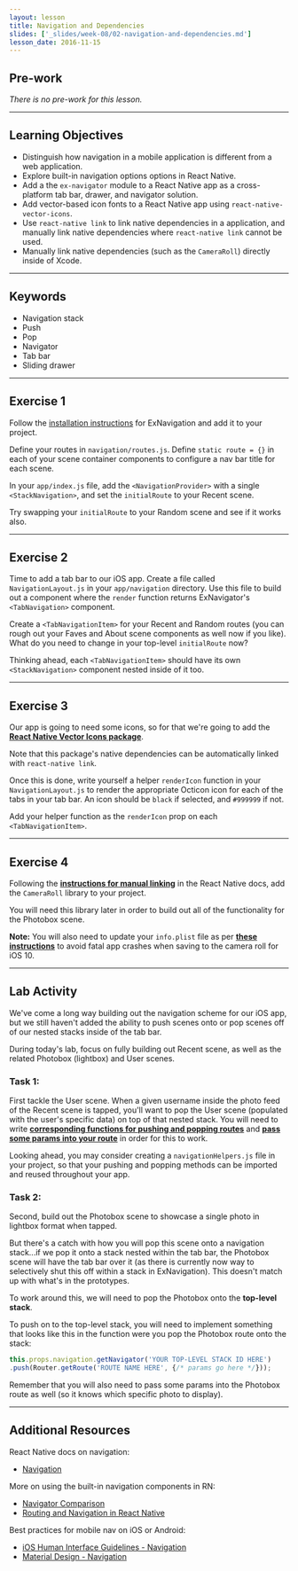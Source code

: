 ```yaml
---
layout: lesson
title: Navigation and Dependencies
slides: ['_slides/week-08/02-navigation-and-dependencies.md']
lesson_date: 2016-11-15
---
```


## Pre-work

*There is no pre-work for this lesson.*

---

## Learning Objectives

- Distinguish how navigation in a mobile application is different from a web application.
- Explore built-in navigation options options in React Native.
- Add a the `ex-navigator` module to a React Native app as a cross-platform tab bar, drawer, and navigator solution.
- Add vector-based icon fonts to a React Native app using `react-native-vector-icons`.
- Use `react-native link` to link native dependencies in a application, and manually link native dependencies where `react-native link` cannot be used.
- Manually link native dependencies (such as the `CameraRoll`) directly inside of Xcode.

---

## Keywords

- Navigation stack
- Push
- Pop
- Navigator
- Tab bar
- Sliding drawer

---

## Exercise 1

Follow the [installation instructions](https://github.com/exponentjs/ex-navigation#installation) for ExNavigation and add it to your project.

Define your routes in `navigation/routes.js`. Define `static route = {}` in each of your scene container components to configure a nav bar title for each scene.

In your `app/index.js` file, add the `<NavigationProvider>` with a single `<StackNavigation>`, and set the `initialRoute` to your Recent scene.

Try swapping your `initialRoute` to your Random scene and see if it works also.

---

## Exercise 2

Time to add a tab bar to our iOS app. Create a file called `NavigationLayout.js` in your `app/navigation` directory. Use this file to build out a component where the `render` function returns ExNavigator's `<TabNavigation>` component.

Create a `<TabNavigationItem>` for your Recent and Random routes (you can rough out your Faves and About scene components as well now if you like). What do you need to change in your top-level `initialRoute` now?

Thinking ahead, each `<TabNavigationItem>` should have its own `<StackNavigation>` component nested inside of it too.

---

## Exercise 3

Our app is going to need some icons, so for that we're going to add the **[React Native Vector Icons package](https://github.com/oblador/react-native-vector-icons)**.

Note that this package's native dependencies can be automatically linked with `react-native link`.

Once this is done, write yourself a helper `renderIcon` function in your `NavigationLayout.js` to render the appropriate Octicon icon for each of the tabs in your tab bar. An icon should be `black` if selected, and `#999999` if not.

Add your helper function as the `renderIcon` prop on each `<TabNavigationItem>`.

---

## Exercise 4

Following the **[instructions for manual linking](https://facebook.github.io/react-native/docs/linking-libraries-ios.html#manual-linking)** in the React Native docs, add the `CameraRoll` library to your project.

You will need this library later in order to build out all of the functionality for the Photobox scene.

**Note:** You will also need to update your `info.plist` file as per **[these instructions](https://github.com/facebook/react-native/issues/10115)** to avoid fatal app crashes when saving to the camera roll for iOS 10.

---

## Lab Activity

We've come a long way building out the navigation scheme for our iOS app, but we still haven't added the ability to push scenes onto or pop scenes off of our nested stacks inside of the tab bar.

During today's lab, focus on fully building out Recent scene, as well as the related Photobox (lightbox) and User scenes.

### Task 1:

First tackle the User scene. When a given username inside the photo feed of the Recent scene is tapped, you'll want to pop the User scene (populated with the user's specific data) on top of that nested stack. You will need to write **[corresponding functions for pushing and popping routes](https://github.com/exponentjs/ex-navigation#push-and-popping-routes)** and **[pass some params into your route](https://github.com/exponentjs/ex-navigation#passing-params-to-a-route)** in order for this to work.

Looking ahead, you may consider creating a `navigationHelpers.js` file in your project, so that your pushing and popping methods can be imported and reused throughout your app.

### Task 2:

Second, build out the Photobox scene to showcase a single photo in lightbox format when tapped.

But there's a catch with how you will pop this scene onto a navigation stack...if we pop it onto a stack nested within the tab bar, the Photobox scene will have the tab bar over it (as there is currently now way to selectively shut this off within a stack in ExNavigation). This doesn't match up with what's in the prototypes.

To work around this, we will need to pop the Photobox onto the **top-level stack**.

To push on to the top-level stack, you will need to implement something that looks like this in the function were you pop the Photobox route onto the stack:

```js
this.props.navigation.getNavigator('YOUR TOP-LEVEL STACK ID HERE')
.push(Router.getRoute('ROUTE NAME HERE', {/* params go here */}));
```

Remember that you will also need to pass some params into the Photobox route as well (so it knows which specific photo to display).

---

## Additional Resources

React Native docs on navigation:

- [Navigation](https://facebook.github.io/react-native/docs/navigation.html)

More on using the built-in navigation components in RN:

- [Navigator Comparison](https://github.com/ericvicenti/navigation-rfc/blob/master/Docs/NavigationOverview.md)
- [Routing and Navigation in React Native](http://blog.paracode.com/2016/01/05/routing-and-navigation-in-react-native/)

Best practices for mobile nav on iOS or Android:

- [iOS Human Interface Guidelines - Navigation](https://developer.apple.com/ios/human-interface-guidelines/interaction/navigation/)
- [Material Design - Navigation](https://material.google.com/patterns/navigation.html)
